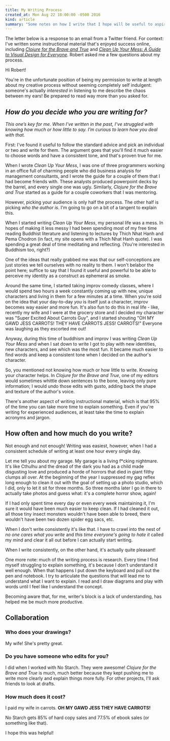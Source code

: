 ```yaml
---
title: My Writing Process
created_at: Mon Aug 22 18:00:00 -0500 2016
kind: article
summary: "Some notes on how I write that I hope will be useful to aspiring authors"
---
```


The letter below is a response to an email from a Twitter friend. For
context: I've written some instructional material that's enjoyed
success online, including
[_Clojure for the Brave and True_](http://braveclojure.com) and
[_Clean Up Your Mess: A Guide to Visual Design for Everyone_](http://visualmess.com). Robert
asked me a few questions about my process.

Hi Robert!

You're in the unfortunate position of being my permission to write at
length about my creative process without seeming completely self
indulgent: someone's actually _interested_ in listening to me describe
the chaos between my ears! Be prepared to read way more than you asked
for.

## _How do you decide who you are writing for?_

_This one’s key for me. When I’ve written in the past, I’ve struggled
with knowing how much or how little to say. I’m curious to learn how
you deal with that._

First: I've found it useful to follow the standard advice and pick an
individual or two and write for them. The argument goes that you'll
find it much easier to choose words and have a consistent tone, and
that's proven true for me.

When I wrote _Clean Up Your Mess_, I was one of three programmers
working in an office full of charming people who did business analysis
for management consultants, and I wrote the guide for a couple of them
that I had become friends with. These analysts produced powerpoint
decks by the barrel, and every single one was ugly. Similarly,
_Clojure for the Brave and True_ started as a guide for a couple
coworkers that I was mentoring.

However, picking your audience is only half the process. The other
half is picking _who the author is_. I'm going to go on a bit of a
tangent to explain this.

When I started writing _Clean Up Your Mess_, my personal life was a
mess. In hopes of making it less messy I had been spending most of my
free time reading Buddhist literature and listening to lectures by
Thich Nhat Hanh and Pema Chodron (in fact, my site opens with a Thich
Nhat Hanh quote). I was spending a great deal of time meditating and
reflecting. (You're interested in Buddhism too, right?)

One of the ideas that really grabbed me was that our self-conceptions
are just stories we tell ourselves with no reality to them. I won't
belabor the point here; suffice to say that I found it useful and
powerful to be able to perceive my identity as a construct as
ephemeral as smoke.

Around the same time, I started taking improv comedy classes, where I
would spend two hours a week constantly coming up with new, unique
characters and living in them for a few minutes at a time. When you're
sold on the idea that your day-to-day _you_ is itself just a
character, improv becomes way easier and more fun. It's also fun to do
this in real life - like, recently my wife and I were at the grocery
store and I decided my character was "Super Excited About Carrots
Guy", and I started shouting "OH MY GAWD JESS CARROTS! THEY HAVE
CARROTS JESS!  CARROTS!" Everyone was laughing as they escorted me
out!

Anyway, during this time of buddhism and improv I was writing _Clean
Up Your Mess_ and when I sat down to write I got to play with new
identities, new characters, and see which was the most fun. It became
much easier to find words and keep a consistent tone when I decided on
the author's character.

So, you mentioned not knowing how much or how little to write. Knowing
your character helps. In _Clojure for the Brave and True_, one of my
editors would sometimes whittle down sentences to the bone, leaving
only pure information; I would undo those edits with gusto, adding
back the shape and texture of the author's voice.

There's another aspect of writing instructional material, which is
that 95% of the time you can take more time to explain something. Even
if you're writing for experienced audiences, at least take the time to
explain acronyms and jargon.

## How often and how much do you write?

Not enough and not enough! Writing was easiest, however, when I had a
consistent schedule of writing at least one hour every single day.

Let me tell you about my garage. My garage is a living f*cking
nightmare. It's like Cthulhu and the dread of the dark you had as a
child made disgusting love and produced a horde of horrors that died
in giant filthy clumps all over. At the beginning of the year I
suppressed my gag reflex long enough to clean it out with the goal of
setting up a photo studio, which I did, only to let it sit for three
months. So three months later I go in there to actually take photos
and guess what: it's a complete horror show, again!

If I had only spent time every day or even every week maintaining it,
I'm sure it would have been much easier to keep clean. If I had
cleaned it out, all those tiny insect monsters wouldn't have been able
to breed, there wouldn't have been two dozen spider egg sacs, etc.

When I don't write consistently it's like that. I have to crawl into
the nest of _no one cares what you write_ and _this time everyone's
going to hate it_ called my mind and clear it all out before I can
actually start writing.

When I write consistently, on the other hand, it's actually quite
pleasant!

One more note: much of the writing process is research. Every time I
find myself struggling to explain something, it's because I don't
understand it well enough. When that happens I put down the keyboard
and pull out the pen and notebook. I try to articulate the questions
that will lead me to understand what I want to explain. I read and I
draw diagrams and play with words until I feel like I understand the
concept.

Becoming aware that, for me, writer's block is a lack of
understanding, has helped me be much more productive.

## Collaboration

### Who does your drawings?

My wife! She's pretty great.

### Do you have someone who edits for you?

I did when I worked with No Starch. They were awesome! _Clojure for
the Brave and True_ is much, much better because they kept pushing me
to write more clearly and explain things more fully. For other
projects, I'll ask friends to look at drafts.

### How much does it cost?

I paid my wife in carrots. **OH MY GAWD JESS THEY HAVE CARROTS!**

No Starch gets 85% of hard copy sales and 77.5% of ebook sales (or
something like that).

I hope this was helpful!
